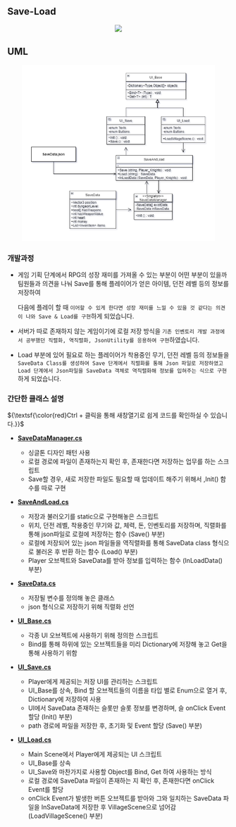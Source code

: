 ## Save-Load


<p align = "center"><img src="https://jidaeportfolio.s3.ap-northeast-2.amazonaws.com/SaveAndLoadFlowChart.jpg" height = "400px" weight = "100px">
</p>


## UML


<p align = "center"><img src="./image/Save&Load_UML.PNG" height = "400px" weight = "100px">
</p>

  
### 개발과정
- 게임 기획 단계에서 RPG의 성장 재미를 가져올 수 있는 부분이 어떤 부분이 있을까 팀원들과 의견을 나눠 Save를 통해 플레이어가 얻은 아이템, 던전 레벨 등의 정보를 저장하여
    
    다음에 플레이 할 때 `이어할 수 있게 한다면 성장 재미를 느낄 수 있을 것 같다는 의견이 나와 Save & Load를 구현`하게 되었습니다.
    
- 서버가 따로 존재하지 않는 게임이기에 로컬 저장 방식을 `기존 인벤토리 개발 과정에서 공부했던 직렬화, 역직렬화, JsonUtility를 응용하여 구현`하였습니다.
- Load 부분에 있어 필요로 하는 플레이어가 착용중인 무기, 던전 레벨 등의 정보들을 `SaveData Class를 생성하여 Save 단계에서 직렬화를 통해 Json 파일로 저장하였고 Load 단계에서 Json파일을 SaveData 객체로 역직렬화해 정보를 입혀주는 식으로 구현`하게 되었습니다.


### 간단한 클래스 설명


${\textsf{\color\{red}Ctrl + 클릭을 통해 새창열기로 쉽게 코드를 확인하실 수 있습니다.}}$


- [**SaveDataManager.cs**](https://github.com/shji0318/Save-Load/blob/main/Scripts/SaveDataManager.cs)
  - 싱글톤 디자인 패턴 사용
  - 로컬 경로에 파일이 존재하는지 확인 후, 존재한다면 저장하는 업무를 하는 스크립트
  - Save할 경우, 새로 저장한 파일도 필요할 때 업데이트 해주기 위해서 ,Init() 함수를 따로 구현

 
- [**SaveAndLoad.cs**](https://github.com/shji0318/Save-Load/blob/main/Scripts/SaveAndLoad.cs)
  - 저장과 불러오기를 static으로 구현해놓은 스크립트
  - 위치, 던전 레벨, 착용중인 무기와 값, 체력, 돈, 인벤토리를 저장하며, 직렬화를 통해 json파일로 로컬에 저장하는 함수 (Save() 부분)
  - 로컬에 저장되어 있는 json 파일들을 역직렬화를 통해 SaveData class 형식으로 불러온 후 반환 하는 함수         (Load() 부분)
  - Player 오브젝트와 SaveData를 받아 정보를 입력하는 함수 (InLoadData() 부분)

 
- [**SaveData.cs**](https://github.com/shji0318/Save-Load/blob/main/Scripts/SaveData.cs)
  - 저장될 변수를 정의해 놓은 클래스
  - json 형식으로 저장하기 위해 직렬화 선언

 
- [**UI_Base.cs**](https://github.com/shji0318/Save-Load/blob/main/Scripts/UI_Base.cs)
  - 각종 UI 오브젝트에 사용하기 위해 정의한 스크립트
  - Bind를 통해 하위에 있는 오브젝트들을 미리 Dictionary에 저장해 놓고 Get을 통해 사용하기 위함

 
- [**UI_Save.cs**](https://github.com/shji0318/Save-Load/blob/main/Scripts/UI_Save.cs)
  - Player에게 제공되는 저장 UI를 관리하는 스크립트
  - UI_Base를 상속, Bind 할 오브젝트들의 이름을 타입 별로 Enum으로 열거 후, Dictionary에 저장하여 사용
  - UI에서 SaveData 존재하는 슬롯만 슬롯 정보를 변경하며, 슬 onClick Event 할당 (Init() 부분)
  - path 경로에 파일을 저장한 후, 초기화 및 Event 할당 (Save() 부분)
 

- [**UI_Load.cs**](https://github.com/shji0318/Save-Load/blob/main/Scripts/UI_Load.cs)
  - Main Scene에서 Player에게 제공되는 UI 스크립트
  - UI_Base를 상속
  - UI_Save와 마찬가지로 사용할 Object를 Bind, Get 하여 사용하는 방식
  - 로컬 경로에 SaveData 파일이 존재하는 지 확인 후, 존재한다면 onClick Event를 할당
  - onClick Event가 발생한 버튼 오브젝트를 받아와 그와 일치하는 SaveData 파일을 InSaveData에 저장한 후 VillageScene으로 넘어감 (LoadVillageScene() 부분)
